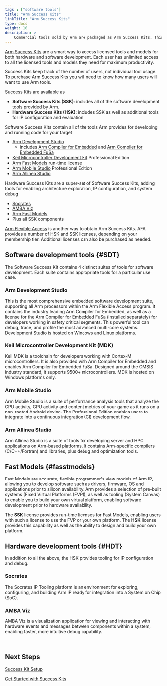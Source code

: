 ```yaml
---
tags : ["software tools"]
title: "Arm Success Kits"
linkTitle: "Arm Success Kits"
type: docs
weight: 10
description: >
    Commercial tools sold by Arm are packaged as Arm Success Kits. This article explains the 2 types of Success Kits and the included tools. 
---
```


[Arm Success Kits](https://www.arm.com/products/development-tools/success-kits) are a smart way to access licensed tools and models for both hardware and software development. Each user has unlimited access to all the licensed tools and models they need for maximum productivity. 

Success Kits keep track of the number of users, not individual tool usage. To purchase Arm Success Kits you will need to know how many users will want to use Arm tools.

Success Kits are available as

  - **Software Success Kits (SSK)**: includes all of the software development tools provided by Arm.
  - **Hardware Success Kits (HSK)**: includes SSK as well as additional tools for IP configuration and evaluation.

Software Success Kits contain all of the tools Arm provides for developing and running code for your target

- [Arm Development Studio](https://developer.arm.com/Tools%20and%20Software/Arm%20Development%20Studio)
  + includes [Arm Compiler for Embedded](https://developer.arm.com/Tools%20and%20Software/Arm%20Compiler%20for%20Embedded) and [Arm Compiler for Embedded FuSa](https://developer.arm.com/Tools%20and%20Software/Arm%20Compiler%20for%20Embedded%20FuSa)
- [Keil Microcontroller Development Kit](https://developer.arm.com/Tools%20and%20Software/Keil%20MDK) Professional Edition
- [Arm Fast Models](https://developer.arm.com/Tools%20and%20Software/Fast%20Models) run-time license
- [Arm Mobile Studio](https://developer.arm.com/Tools%20and%20Software/Arm%20Mobile%20Studio) Professional Edition
- [Arm Allinea Studio](https://developer.arm.com/Tools%20and%20Software/Arm%20Allinea%20Studio)

Hardware Success Kits are a super-set of Software Success Kits, adding tools for enabling architecture exploration, IP configuration, and system debug

- [Socrates](https://developer.arm.com/Tools%20and%20Software/Socrates)
- [AMBA Viz](https://developer.arm.com/Architectures/AMBA#Tools-and-Software)
- [Arm Fast Models](https://developer.arm.com/Tools%20and%20Software/Fast%20Models)
- Plus all SSK components

[Arm Flexible Access](/afa) is another way to obtain Arm Success Kits. AFA provides a number of HSK and SSK licenses, depending on your membership tier. Additional licenses can also be purchased as needed.

## Software development tools {#SDT}

The Software Success Kit contains 4 distinct suites of tools for software development. Each suite contains appropriate tools for a particular use case.

### Arm Development Studio

This is the most comprehensive embedded software development suite, supporting all Arm processors within the Arm Flexible Access program. It contains the industry leading Arm Compiler for Embedded, as well as a license for the Arm Compiler for Embedded FuSa (installed separately) for developers working in safety critical segments. This powerful tool can debug, trace, and profile the most advanced multi-core systems. Development Studio is hosted on Windows and Linux platforms.

### Keil Microcontroller Development Kit (MDK)

Keil MDK is a toolchain for developers working with Cortex-M microcontrollers. It is also provided with Arm Compiler for Embedded and enables Arm Compiler for Embedded FuSa. Designed around the CMSIS industry standard, it supports 9500+ microcontrollers. MDK is hosted on Windows platforms only.

### Arm Mobile Studio

Arm Mobile Studio is a suite of performance analysis tools that analyze the CPU activity, GPU activity and content metrics of your game as it runs on a non-rooted Android device. The Professional Edition enables users to integrate into a continuous integration (CI) development flow.

### Arm Allinea Studio

Arm Allinea Studio is a suite of tools for developing server and HPC applications on Arm-based platforms. It contains Arm-specific compilers (C/C++/Fortran) and libraries, plus debug and optimization tools.

## Fast Models {#fasstmodels}

Fast Models are accurate, flexible programmer's view models of Arm IP, allowing you to develop software such as drivers, firmware, OS and applications prior to silicon availability. Arm provides a selection of pre-built systems (Fixed Virtual Platforms (FVP)), as well as tooling (System Canvas) to enable you to build your own virtual platform, enabling software development prior to hardware availability.

The **SSK** license provides run-time licenses for Fast Models, enabling users with such a license to use the FVP or your own platform. The **HSK** license provides this capability as well as the ability to design and build your own platform.

## Hardware development tools {#HDT}

In addition to all the above, the HSK provides tooling for IP configuration and debug.

### Socrates

The Socrates IP Tooling platform is an environment for exploring, configuring, and building Arm IP ready for integration into a System on Chip (SoC).

### AMBA Viz

AMBA Viz is a visualization application for viewing and interacting with hardware events and messages between components within a system, enabling faster, more intuitive debug capability.

&nbsp;

## Next Steps

[Success Kit Setup](install/)

[Get Started with Success Kits](/getstarted/)

&nbsp;
&nbsp;

